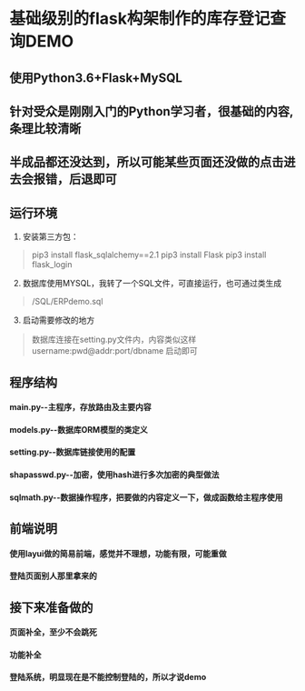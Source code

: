 ﻿# 基础级别的flask构架制作的库存登记查询DEMO
## 使用Python3.6+Flask+MySQL
## 针对受众是刚刚入门的Python学习者，很基础的内容,条理比较清晰
## 半成品都还没达到，所以可能某些页面还没做的点击进去会报错，后退即可
## 运行环境
1. 安装第三方包：
>pip3 install flask_sqlalchemy==2.1
>pip3 install Flask
>pip3 install flask_login
2. 数据库使用MYSQL，我转了一个SQL文件，可直接运行，也可通过类生成
>/SQL/ERPdemo.sql
3. 启动需要修改的地方
>数据库连接在setting.py文件内，内容类似这样username:pwd@addr:port/dbname
>启动即可
## 程序结构
#### main.py--主程序，存放路由及主要内容
#### models.py--数据库ORM模型的类定义
#### setting.py--数据库链接使用的配置
#### shapasswd.py--加密，使用hash进行多次加密的典型做法
#### sqlmath.py--数据操作程序，把要做的内容定义一下，做成函数给主程序使用
## 前端说明
#### 使用layui做的简易前端，感觉并不理想，功能有限，可能重做
#### 登陆页面别人那里拿来的
## 接下来准备做的
#### 页面补全，至少不会跳死
#### 功能补全
#### 登陆系统，明显现在是不能控制登陆的，所以才说demo
